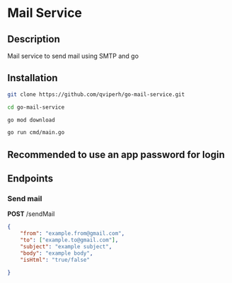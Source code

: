 # Mail Service


## Description

Mail service to send mail using SMTP and go


## Installation

```bash
git clone https://github.com/qviperh/go-mail-service.git
```

```bash
cd go-mail-service
```

```bash
go mod download
```

```bash
go run cmd/main.go
```


## Recommended to use an app password for login

## Endpoints


### Send mail

<b>POST</b> /sendMail

```json
{
    "from": "example.from@gmail.com",
    "to": ["example.to@gmail.com"],
    "subject": "example subject",
    "body": "example body",
    "isHtml": "true/false"

}
```



